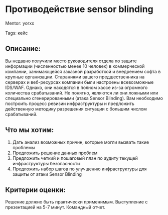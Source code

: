 # Противодействие sensor blinding

Mentor: yorxx

Tags: кейс

## Описание:

Вы недавно получили место руководителя отдела по защите информации (численностью менее 10 человек) в коммерческой компании, занимающейся заказной разработкой и внедрением софта в крупные организации. Стараниями вашего предшественника на серверах и веб-ресурсах компании были настроены всевозможные IDS/WAF. Однако, они находятся в полном хаосе из-за огромного количества срабатываний. Не понятно, являются ли они ложными или специально сгенерированными (атака Sensor Blinding).
Вам необходимо построить процесс ревизии инфраструктуры и предложить действенную методику разрешения ситуации с большим числом срабатываний.

## Что мы хотим:

1. Дать анализ возможных причин, которые могли вызвать такие проблемы
2. Предложить решение данных проблем
3. Предложить четкий и пошаговый план по аудиту текущей инфраструктуры безопасности
4. Предложить набор шагов по улучшению инфраструктуры для защиты от атаки Sensor Blinding

## Критерии оценки:

Решение должно быть практически применимым. Выступление с презентацией на 5-7 минут. Командный отчет.
